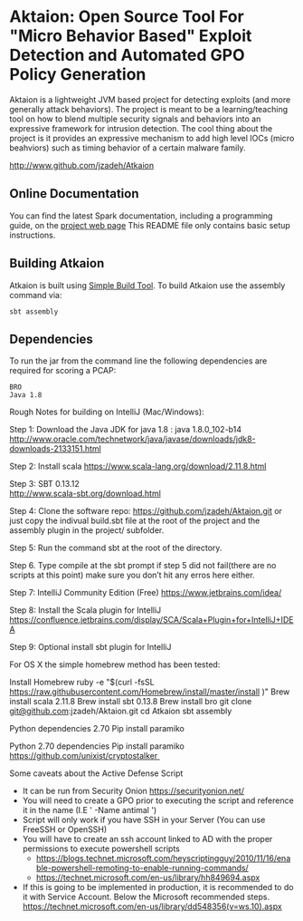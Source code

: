 # Aktaion: Open Source Tool For "Micro Behavior Based" Exploit Detection and Automated GPO Policy Generation

Aktaion is a lightweight JVM based project for detecting exploits (and more generally attack behaviors).  The project is meant to be a learning/teaching tool on how to blend multiple security signals and behaviors into an expressive framework for intrusion detection.  The cool thing about the project is it provides an expressive mechanism to add high level IOCs (micro beahviors) such as timing behavior of a certain malware family.  

<http://www.github.com/jzadeh/Atkaion>


## Online Documentation

You can find the latest Spark documentation, including a programming
guide, on the [project web page](http://ttp://www.github.com/jzadeh/Atkaion)
This README file only contains basic setup instructions.

## Building Atkaion

Atkaion is built using [Simple Build Tool](http://www.scala-sbt.org//).
To build Atkaion use the assembly command via:

    sbt assembly


## Dependencies

To run the jar from the command line the following dependencies are required for scoring a PCAP:

	BRO
	Java 1.8

Rough Notes for building on IntelliJ (Mac/Windows):

Step 1:  Download the Java JDK for java 1.8 : java 1.8.0_102-b14
http://www.oracle.com/technetwork/java/javase/downloads/jdk8-downloads-2133151.html
 
Step 2:  Install scala
https://www.scala-lang.org/download/2.11.8.html
 
Step 3:  SBT 0.13.12  
http://www.scala-sbt.org/download.html
 
Step 4: Clone the software repo: https://github.com/jzadeh/Aktaion.git or just copy the indivual build.sbt file at the root of the project and the assembly plugin in the project/ subfolder.  
 
Step 5: Run the command sbt at the root of the directory. 
 
Step 6. Type compile at the sbt prompt if step 5 did not fail(there are no scripts at this point) make sure you don’t hit any erros here either.
 
Step 7: IntelliJ Community Edition (Free)
https://www.jetbrains.com/idea/
 
Step 8:  Install the Scala plugin for IntelliJ
https://confluence.jetbrains.com/display/SCA/Scala+Plugin+for+IntelliJ+IDEA
 
Step 9: Optional install sbt plugin for IntelliJ

For OS X the simple homebrew method has been tested:

Install Homebrew
	ruby -e "$(curl -fsSL https://raw.githubusercontent.com/Homebrew/install/master/install )"
	Brew install scala 2.11.8
	Brew install sbt 0.13.8
	Brew install bro
	git clone git@github.com:jzadeh/Aktaion.git
	cd Atkaion
	sbt assembly

Python dependencies 2.70
	Pip install paramiko

Python 2.70 dependencies 
	Pip install paramiko
	https://github.com/unixist/cryptostalker 

Some caveats about the Active Defense Script

- It can be run from Security Onion https://securityonion.net/
- You will need to create a GPO prior to executing the script and reference it in the name (I.E  ' -Name antimal ')
- Script will only work if you have SSH in your Server (You can use FreeSSH or OpenSSH)
- You will have to create an ssh account linked to AD with the proper permissions to execute powershell scripts
   - https://blogs.technet.microsoft.com/heyscriptingguy/2010/11/16/enable-powershell-remoting-to-enable-running-commands/
   - https://technet.microsoft.com/en-us/library/hh849694.aspx
- If this is going to be implemented in production, it is recommended to do it with Service Account. Below the Microsoft recommended steps. 
https://technet.microsoft.com/en-us/library/dd548356(v=ws.10).aspx





